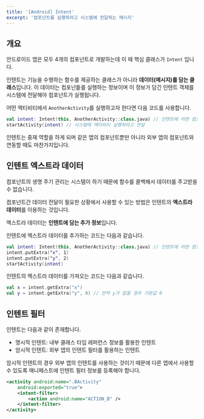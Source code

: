 ```yaml
---
title: '[Android] Intent'
excerpt: '컴포넌트를 실행하려고 시스템에 전달하는 메시지'
---
```


## 개요

안드로이드 앱은 모두 4개의 컴포넌트로 개발하는데 이 때 핵심 클래스가 `Intent` 입니다.

인텐트는 기능을 수행하는 함수를 제공하는 클래스가 아니라 **데이터(메시지)를 담는 클래스**입니다. 이 데이터는 컴포넌틑를 실행하는 정보이며 이 정보가 담긴 인텐트 객체를 시스템에 전달해야 컴포넌트가 실행됩니다.

어떤 액티비티에서 `AnotherActivity`를 실행하고자 한다면 다음 코드를 사용합니다.

```kotlin
val intent: Intent(this, AnotherActivity::class.java) // 인텐트에 어떤 컴포넌트(AnotherActivity)를 실행할 것인지
startActivity(intent) // 시스템에 액티비티 실행하라고 전달
```

인텐트는 중재 역할을 하게 되며 같은 앱의 컴포넌트뿐만 아니라 외부 앱의 컴포넌트와 연동할 때도 마찬가지입니다.

## 인텐트 엑스트라 데이터

컴포넌트의 생명 주기 관리는 시스템이 하기 때문에 함수를 콜백해서 데이터를 주고받을 수 없습니다.

컴포넌트간 데이터 전달이 필요한 상황에서 사용할 수 있는 방법은 인텐트의 **엑스트라 데이터**를 이용하는 것입니다.

엑스트라 데이터는 **인텐트에 담는 추가 정보**입니다.

인텐트에 엑스트라 데이터를 추가하는 코드는 다음과 같습니다.

```kotlin
val intent: Intent(this, AnotherActivity::class.java) // 인텐트에 어떤 컴포넌트(AnotherActivity)를 실행할 것인지
intent.putExtra("x", 1)
intent.putExtra("y", 2)
startActivity(intent)
```

인텐트의 엑스트라 데이터를 가져오는 코드는 다음과 같습니다.

```kotlin
val x = intent.getExtra("x")
val y = intent.getExtra("y", 0) // 만약 y가 없을 경우 기본값 0
```

## 인텐트 필터

인텐트는 다음과 같이 존재합니다.

- 명시적 인텐트: 내부 클래스 타입 레퍼런스 정보를 활용한 인텐트
- 암시적 인텐트: 외부 앱의 인텐트 필터를 활용하는 인텐트

암시적 인텐트의 경우 외부 앱의 인텐트를 사용하는 것이기 때문에 다른 앱에서 사용할 수 있도록 매니페스트에 인텐트 필터 정보를 등록해야 합니다.

```xml
<activity android:name=".BActivity"
    android:exported="true">
    <intent-filter>
        <action android:name="ACTION_B" />
    </intent-filter>
</activity>
```
